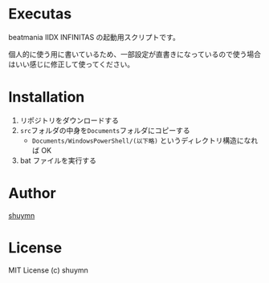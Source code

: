 # Executas

beatmania IIDX INFINITAS の起動用スクリプトです。

個人的に使う用に書いているため、一部設定が直書きになっているので使う場合はいい感じに修正して使ってください。

# Installation

1. リポジトリをダウンロードする
2. `src`フォルダの中身を`Documents`フォルダにコピーする
   - `Documents/WindowsPowerShell/(以下略)` というディレクトリ構造になれば OK
3. bat ファイルを実行する

# Author

[shuymn](https://twitter.com/shuymn)

# License

MIT License (c) shuymn
